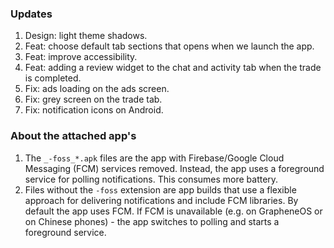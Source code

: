 ### Updates
1. Design: light theme shadows.
2. Feat: choose default tab sections that opens when we launch the app.
3. Feat: improve accessibility.
4. Feat: adding a review widget to the chat and activity tab when the trade is completed.
5. Fix: ads loading on the ads screen.
6. Fix: grey screen on the trade tab.
7. Fix: notification icons on Android.


### About the attached app's
1. The `_-foss_*.apk` files are the app with Firebase/Google Cloud Messaging (FCM) services removed. Instead, the app uses a foreground service for polling notifications. This consumes more battery.
4. Files without the `-foss` extension are app builds that use a flexible approach for delivering notifications and include FCM libraries. By default the app uses FCM. If FCM is unavailable (e.g. on GrapheneOS or on Chinese phones) - the app switches to polling and starts a foreground service.